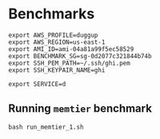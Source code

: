 # Benchmarks

```
export AWS_PROFILE=duggup
export AWS_REGION=us-east-1
export AMI_ID=ami-04a81a99f5ec58529
export BENCHMARK_SG=sg-0d2077c321844b74b
export SSH_PEM_PATH=~/.ssh/ghi.pem
export SSH_KEYPAIR_NAME=ghi

export SERVICE=d
```

## Running `memtier` benchmark

```
bash run_memtier_1.sh
```
